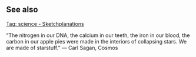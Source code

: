 ---
---

## See also 

[Tag: science - Sketchplanations](https://sketchplanations.com/tags/science)

“The nitrogen in our DNA, the calcium in our teeth, the iron in our blood, the carbon in our apple pies were made in the interiors of collapsing stars. We are made of starstuff.”
― Carl Sagan, Cosmos
